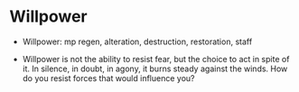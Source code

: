 # Willpower


- Willpower: mp regen, alteration, destruction, restoration, staff



- Willpower is not the ability to resist fear, but the choice to act in spite of it. In silence, in doubt, in agony, it burns steady against the winds. How do you resist forces that would influence you?
